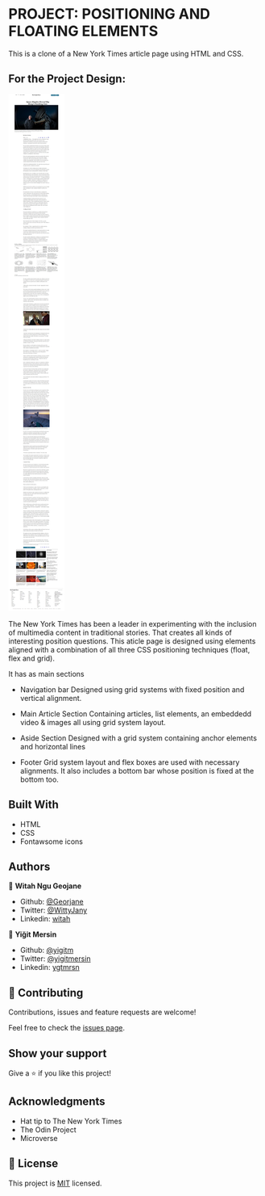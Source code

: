 # PROJECT: POSITIONING AND FLOATING ELEMENTS

This is a clone of a New York Times article page using HTML and CSS.

## For the Project Design: 
![Project Design](images/screenshot.png)

The New York Times has been a leader in experimenting with the inclusion of multimedia content in traditional stories. That creates all kinds of interesting position questions.
This aticle page is designed using elements aligned with a combination of all three CSS positioning techniques (float, flex and grid).

It has as main sections 

- Navigation bar
Designed using grid systems with fixed position and vertical alignment.

- Main Article Section
Containing articles, list elements, an embeddedd video & images all using grid system layout.

- Aside Section
Designed with a grid system containing anchor elements and horizontal lines

- Footer 
Grid system layout and flex boxes are used with necessary alignments. It also includes a bottom bar whose position is fixed at the bottom too.


## Built With

- HTML
- CSS
- Fontawsome icons

## Authors

👤 **Witah Ngu Geojane**

- Github: [@Georjane](https://github.com/Georjane)
- Twitter: [@WittyJany](https://twitter.com/WittyJany)
- Linkedin: [witah](https://www.linkedin.com/in/witah-georjane-74b8bb184)

👤 **Yiğit Mersin**

- Github: [@yigitm](https://github.com/yigitm)
- Twitter: [@yigitmersin](https://twitter.com/ygtmrsn)
- Linkedin: [ygtmrsn](https://www.linkedin.com/in/yigitmersin)

## 🤝 Contributing

Contributions, issues and feature requests are welcome!

Feel free to check the [issues page](https://github.com/Georjane/New-York-Times-Article/issues).

## Show your support

Give a ⭐️ if you like this project!

## Acknowledgments

- Hat tip to The New York Times
- The Odin Project
- Microverse

## 📝 License

This project is [MIT](lic.url) licensed.





